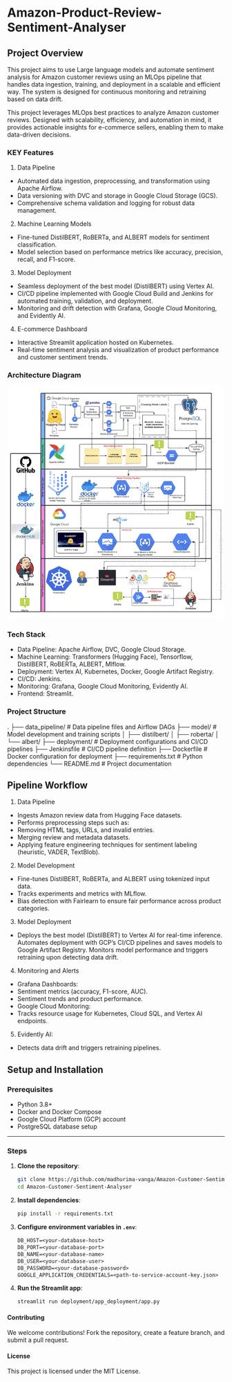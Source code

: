 # Amazon-Product-Review-Sentiment-Analyser

## Project Overview
This project aims to use Large language models and automate sentiment analysis for Amazon customer reviews using an MLOps pipeline that handles data ingestion, training, and deployment in a scalable and efficient way. The system is designed for continuous monitoring and retraining based on data drift.

This project leverages  MLOps best practices to analyze Amazon customer reviews. Designed with scalability, efficiency, and automation in mind, it provides actionable insights for e-commerce sellers, enabling them to make data-driven decisions.

### KEY Features

1. Data Pipeline
* Automated data ingestion, preprocessing, and transformation using Apache Airflow.
* Data versioning with DVC and storage in Google Cloud Storage (GCS).
* Comprehensive schema validation and logging for robust data management.

2. Machine Learning Models
* Fine-tuned DistilBERT, RoBERTa, and ALBERT models for sentiment classification.
* Model selection based on performance metrics like accuracy, precision, recall, and F1-score.

3. Model Deployment
* Seamless deployment of the best model (DistilBERT) using Vertex AI.
* CI/CD pipeline implemented with Google Cloud Build and Jenkins for automated training, validation, and deployment.
* Monitoring and drift detection with Grafana, Google Cloud Monitoring, and Evidently AI.

4. E-commerce Dashboard
* Interactive Streamlit application hosted on Kubernetes.
* Real-time sentiment analysis and visualization of product performance and customer sentiment trends.

### Architecture Diagram

![Mlops Pipeline Architecture Diagram](Architecture_diagram.png)


### Tech Stack

* Data Pipeline: Apache Airflow, DVC, Google Cloud Storage.
* Machine Learning: Transformers (Hugging Face), Tensorflow, DistilBERT, RoBERTa, ALBERT, Mlflow.
* Deployment: Vertex AI, Kubernetes, Docker, Google Artifact Registry.
* CI/CD: Jenkins.
* Monitoring: Grafana, Google Cloud Monitoring, Evidently AI.
* Frontend: Streamlit.

### Project Structure

.
├── data_pipeline/                  # Data pipeline files and Airflow DAGs
├── model/                          # Model development and training scripts
│   ├── distilbert/
│   ├── roberta/
│   └── albert/
├── deployment/                     # Deployment configurations and CI/CD pipelines
├── Jenkinsfile                 # CI/CD pipeline definition
├── Dockerfile                      # Docker configuration for deployment
├── requirements.txt                # Python dependencies
└── README.md                       # Project documentation


## Pipeline Workflow

1. Data Pipeline
* Ingests Amazon review data from Hugging Face datasets.
* Performs preprocessing steps such as:
* Removing HTML tags, URLs, and invalid entries.
* Merging review and metadata datasets.
* Applying feature engineering techniques for sentiment labeling (heuristic, VADER, TextBlob).

2. Model Development
* Fine-tunes DistilBERT, RoBERTa, and ALBERT using tokenized input data.
* Tracks experiments and metrics with MLflow.
* Bias detection with Fairlearn to ensure fair performance across product categories.

3. Model Deployment
* Deploys the best model (DistilBERT) to Vertex AI for real-time inference.
Automates deployment with GCP’s CI/CD pipelines and saves models to Google Artifact Registry.
Monitors model performance and triggers retraining upon detecting data drift.

4. Monitoring and Alerts
* Grafana Dashboards:
* Sentiment metrics (accuracy, F1-score, AUC).
* Sentiment trends and product performance.
* Google Cloud Monitoring:
* Tracks resource usage for Kubernetes, Cloud SQL, and Vertex AI endpoints.

5. Evidently AI:
* Detects data drift and triggers retraining pipelines.




## **Setup and Installation**

### **Prerequisites**
- Python 3.8+
- Docker and Docker Compose
- Google Cloud Platform (GCP) account
- PostgreSQL database setup

---

### **Steps**

1. **Clone the repository**:
   ```bash
   git clone https://github.com/madhurima-vanga/Amazon-Customer-Sentiment-Analyser.git
   cd Amazon-Customer-Sentiment-Analyser
   ```

2. **Install dependencies**:
   ```bash
   pip install -r requirements.txt
   ```

3. **Configure environment variables in `.env`**:
   ```env
   DB_HOST=<your-database-host>
   DB_PORT=<your-database-port>
   DB_NAME=<your-database-name>
   DB_USER=<your-database-user>
   DB_PASSWORD=<your-database-password>
   GOOGLE_APPLICATION_CREDENTIALS=<path-to-service-account-key.json>
   ```

4. **Run the Streamlit app**:
   ```bash
   streamlit run deployment/app_deployment/app.py
   ```


#### Contributing

We welcome contributions! Fork the repository, create a feature branch, and submit a pull request.

#### License

This project is licensed under the MIT License.